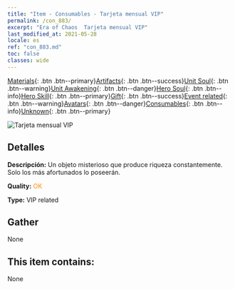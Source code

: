 ```yaml
---
title: "Item - Consumables - Tarjeta mensual VIP"
permalink: /con_883/
excerpt: "Era of Chaos  Tarjeta mensual VIP"
last_modified_at: 2021-05-28
locale: es
ref: "con_883.md"
toc: false
classes: wide
---
```

 [Materials](/ItemsES/){: .btn .btn--primary}[Artifacts](/ItemsES/Artifacts/){: .btn .btn--success}[Unit Soul](/ItemsES/UnitSoul/){: .btn .btn--warning}[Unit Awakening](/ItemsES/UnitAwakening/){: .btn .btn--danger}[Hero Soul](/ItemsES/HeroSoul/){: .btn .btn--info}[Hero Skill](/ItemsES/HeroSkill/){: .btn .btn--primary}[Gift](/ItemsES/Gift/){: .btn .btn--success}[Event related](/ItemsES/Events/){: .btn .btn--warning}[Avatars](/ItemsES/Avatars/){: .btn .btn--danger}[Consumables](/ItemsES/Consumables/){: .btn .btn--info}[Unknown](/ItemsES/Unknown/){: .btn .btn--primary}

 ![Tarjeta mensual VIP](/images/t/i_supermonth.png)

## Detalles
 **Descripción:** Un objeto misterioso que produce riqueza constantemente. Solo los más afortunados lo poseerán.

 **Quality:** <span style="color: #FF8C00">OK</span>

 **Type:** VIP related

## Gather

  None

## This item contains:

  None

